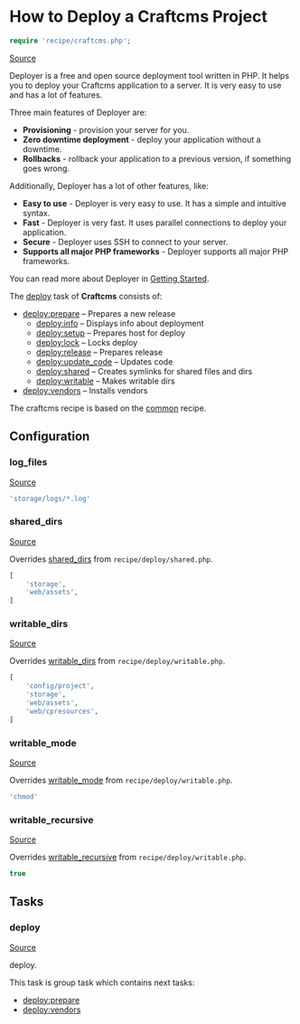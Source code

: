 <!-- DO NOT EDIT THIS FILE! -->
<!-- Instead edit recipe/craftcms.php -->
<!-- Then run bin/docgen -->

# How to Deploy a Craftcms Project

```php
require 'recipe/craftcms.php';
```

[Source](/recipe/craftcms.php)

Deployer is a free and open source deployment tool written in PHP. 
It helps you to deploy your Craftcms application to a server. 
It is very easy to use and has a lot of features. 

Three main features of Deployer are:
- **Provisioning** - provision your server for you.
- **Zero downtime deployment** - deploy your application without a downtime.
- **Rollbacks** - rollback your application to a previous version, if something goes wrong.

Additionally, Deployer has a lot of other features, like:
- **Easy to use** - Deployer is very easy to use. It has a simple and intuitive syntax.
- **Fast** - Deployer is very fast. It uses parallel connections to deploy your application.
- **Secure** - Deployer uses SSH to connect to your server.
- **Supports all major PHP frameworks** - Deployer supports all major PHP frameworks.

You can read more about Deployer in [Getting Started](/docs/getting-started.md).

The [deploy](#deploy) task of **Craftcms** consists of:
* [deploy:prepare](/docs/recipe/common.md#deployprepare) – Prepares a new release
  * [deploy:info](/docs/recipe/deploy/info.md#deployinfo) – Displays info about deployment
  * [deploy:setup](/docs/recipe/deploy/setup.md#deploysetup) – Prepares host for deploy
  * [deploy:lock](/docs/recipe/deploy/lock.md#deploylock) – Locks deploy
  * [deploy:release](/docs/recipe/deploy/release.md#deployrelease) – Prepares release
  * [deploy:update_code](/docs/recipe/deploy/update_code.md#deployupdate_code) – Updates code
  * [deploy:shared](/docs/recipe/deploy/shared.md#deployshared) – Creates symlinks for shared files and dirs
  * [deploy:writable](/docs/recipe/deploy/writable.md#deploywritable) – Makes writable dirs
* [deploy:vendors](/docs/recipe/deploy/vendors.md#deployvendors) – Installs vendors


The craftcms recipe is based on the [common](/docs/recipe/common.md) recipe.

## Configuration
### log_files
[Source](https://github.com/deployphp/deployer/blob/master/recipe/craftcms.php#L9)



```php title="Default value"
'storage/logs/*.log'
```


### shared_dirs
[Source](https://github.com/deployphp/deployer/blob/master/recipe/craftcms.php#L11)

Overrides [shared_dirs](/docs/recipe/deploy/shared.md#shared_dirs) from `recipe/deploy/shared.php`.



```php title="Default value"
[
    'storage',
    'web/assets',
]
```


### writable_dirs
[Source](https://github.com/deployphp/deployer/blob/master/recipe/craftcms.php#L16)

Overrides [writable_dirs](/docs/recipe/deploy/writable.md#writable_dirs) from `recipe/deploy/writable.php`.



```php title="Default value"
[
    'config/project',
    'storage',
    'web/assets',
    'web/cpresources',
]
```


### writable_mode
[Source](https://github.com/deployphp/deployer/blob/master/recipe/craftcms.php#L23)

Overrides [writable_mode](/docs/recipe/deploy/writable.md#writable_mode) from `recipe/deploy/writable.php`.



```php title="Default value"
'chmod'
```


### writable_recursive
[Source](https://github.com/deployphp/deployer/blob/master/recipe/craftcms.php#L24)

Overrides [writable_recursive](/docs/recipe/deploy/writable.md#writable_recursive) from `recipe/deploy/writable.php`.



```php title="Default value"
true
```



## Tasks

### deploy
[Source](https://github.com/deployphp/deployer/blob/master/recipe/craftcms.php#L65)

deploy.




This task is group task which contains next tasks:
* [deploy:prepare](/docs/recipe/common.md#deployprepare)
* [deploy:vendors](/docs/recipe/deploy/vendors.md#deployvendors)


